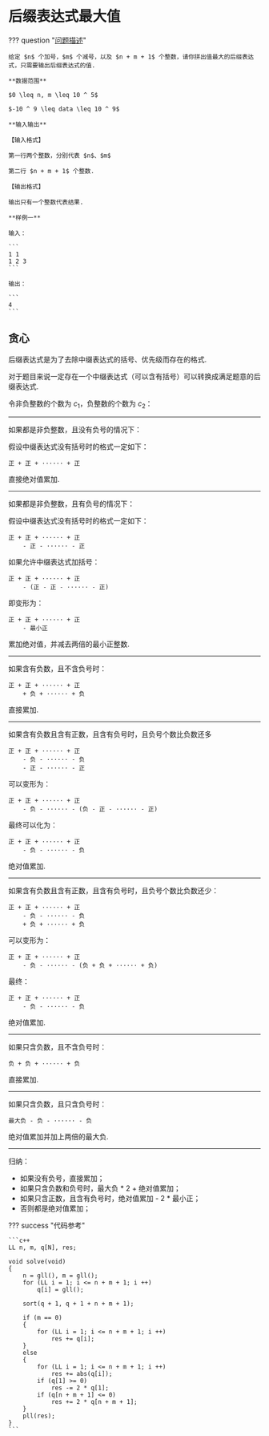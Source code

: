 # 后缀表达式最大值

??? question "[问题描述](https://www.luogu.com.cn/problem/P8683)"

    给定 $n$ 个加号，$m$ 个减号，以及 $n + m + 1$ 个整数，请你拼出值最大的后缀表达式，只需要输出后缀表达式的值.

    **数据范围**

    $0 \leq n, m \leq 10 ^ 5$

    $-10 ^ 9 \leq data \leq 10 ^ 9$

    **输入输出**

    【输入格式】

    第一行两个整数，分别代表 $n$、$m$

    第二行 $n + m + 1$ 个整数.

    【输出格式】

    输出只有一个整数代表结果.

    **样例一**

    输入：

    ```
    1 1
    1 2 3
    ```

    输出：

    ```
    4
    ```

## 贪心

后缀表达式是为了去除中缀表达式的括号、优先级而存在的格式.

对于题目来说一定存在一个中缀表达式（可以含有括号）可以转换成满足题意的后缀表达式.

令非负整数的个数为 $c_1$，负整数的个数为 $c_2$：

---

如果都是非负整数，且没有负号的情况下：

假设中缀表达式没有括号时的格式一定如下：

```
正 + 正 + ······ + 正
```

直接绝对值累加.

---

如果都是非负整数，且有负号的情况下：

假设中缀表达式没有括号时的格式一定如下：

```
正 + 正 + ······ + 正
    - 正 - ······ - 正
```

如果允许中缀表达式加括号：

```
正 + 正 + ······ + 正
    - (正 - 正 - ······ - 正)
```

即变形为：

```
正 + 正 + ······ + 正
    - 最小正
```

累加绝对值，并减去两倍的最小正整数.

---

如果含有负数，且不含负号时：

```
正 + 正 + ······ + 正
    + 负 + ······ + 负
```

直接累加.

---

如果含有负数且含有正数，且含有负号时，且负号个数比负数还多

```
正 + 正 + ······ + 正
    - 负 - ······ - 负
    - 正 - ······ - 正
```

可以变形为：

```
正 + 正 + ······ + 正
    - 负 - ······ - (负 - 正 - ······ - 正)
```

最终可以化为：

```
正 + 正 + ······ + 正
    - 负 - ······ - 负
```

绝对值累加.

---

如果含有负数且含有正数，且含有负号时，且负号个数比负数还少：

```
正 + 正 + ······ + 正
    - 负 - ······ - 负
    + 负 + ······ + 负
```

可以变形为：

```
正 + 正 + ······ + 正
    - 负 - ······ - (负 + 负 + ······ + 负)
```

最终：

```
正 + 正 + ······ + 正
    - 负 - ······ - 负
```

绝对值累加.

---

如果只含负数，且不含负号时：

```
负 + 负 + ······ + 负
```

直接累加.

---

如果只含负数，且只含负号时：

```
最大负 - 负 - ······ - 负
```

绝对值累加并加上两倍的最大负.

---

归纳：

- 如果没有负号，直接累加；
- 如果只含负数和负号时，最大负 * 2 + 绝对值累加；
- 如果只含正数，且含有负号时，绝对值累加 - 2 * 最小正；
- 否则都是绝对值累加；
  

??? success "代码参考"

    ```c++
    LL n, m, q[N], res;

    void solve(void)
    {
        n = gll(), m = gll();
        for (LL i = 1; i <= n + m + 1; i ++)
            q[i] = gll();

        sort(q + 1, q + 1 + n + m + 1);

        if (m == 0)
        {
            for (LL i = 1; i <= n + m + 1; i ++)
                res += q[i];
        }
        else 
        {
            for (LL i = 1; i <= n + m + 1; i ++)
                res += abs(q[i]);
            if (q[1] >= 0)
                res -= 2 * q[1];
            if (q[n + m + 1] <= 0)
                res += 2 * q[n + m + 1];
        }
        pll(res);
    }
    ```
